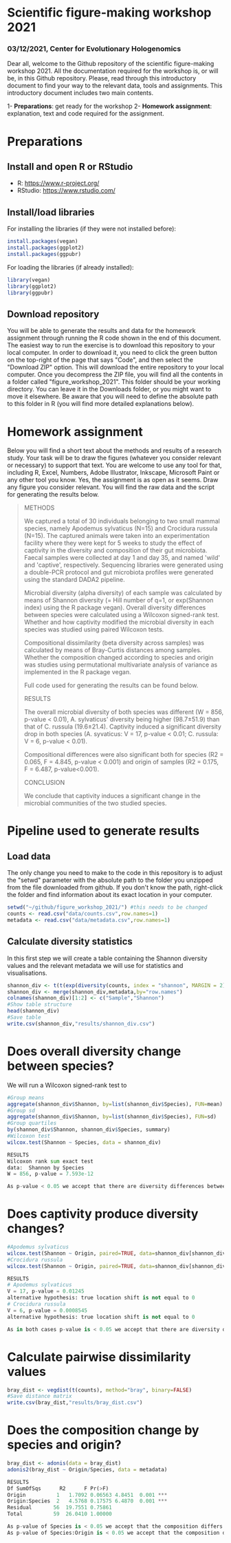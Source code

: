 # Scientific figure-making workshop 2021
### 03/12/2021, Center for Evolutionary Hologenomics
Dear all, welcome to the Github repository of the scientific figure-making workshop 2021. All the documentation required for the workshop is, or will be, in this Github repository. Please, read through this introductory document to find your way to the relevant data, tools and assignments. This introductory document includes two main contents.

1- **Preparations**: get ready for the workshop
2- **Homework assignment**: explanation, text and code required for the assignment.

# Preparations

## Install and open R or RStudio
- R: https://www.r-project.org/
- RStudio: https://www.rstudio.com/

## Install/load libraries
For installing the libraries (if they were not installed before):
````R
install.packages(vegan)
install.packages(ggplot2)
install.packages(ggpubr)
````

For loading the libraries (if already installed):
````R
library(vegan)
library(ggplot2)
library(ggpubr)
````

## Download repository
You will be able to generate the results and data for the homework assignment through running the R code shown in the end of this document. The easiest way to run the exercise is to download this repository to your local computer. In order to download it, you need to click the green button on the top-right of the page that says "Code", and then select the "Download ZIP" option. This will download the entire repository to your local computer. Once you decompress the ZIP file, you will find all the contents in a folder called "figure_workshop_2021". This folder should be your working directory. You can leave it in the Downloads folder, or you might want to move it elsewhere. Be aware that you will need to define the absolute path to this folder in R (you will find more detailed explanations below).

# Homework assignment
Below you will find a short text about the methods and results of a research study. Your task will be to draw the figures (whatever you consider relevant or necessary) to support that text. You are welcome to use any tool for that, including R, Excel, Numbers, Adobe Illustrator, Inkscape, Microsoft Paint or any other tool you know. Yes, the assignment is as open as it seems. Draw any figure you consider relevant. You will find the raw data and the script for generating the results below.

> METHODS
>
> We captured a total of 30 individuals belonging to two small mammal species, namely Apodemus sylvaticus (N=15) and Crocidura russula (N=15). The captured animals were taken into an experimentation facility where they were kept for 5 weeks to study the effect of captivity in the diversity and composition of their gut microbiota. Faecal samples were collected at day 1 and day 35, and named 'wild' and 'captive', respectively. Sequencing libraries were generated using a double-PCR protocol and gut microbiota profiles were generated using the standard DADA2 pipeline.
>
> Microbial diversity (alpha diversity) of each sample was calculated by means of Shannon diversity (= Hill number of q=1, or exp(Shannon index) using the R package vegan). Overall diversity differences between species were calculated using a Wilcoxon signed-rank test. Whether and how captivity modified the microbial diversity in each species was studied using paired Wilcoxon tests.
>
> Compositional dissimilarity (beta diversity across samples) was calculated by means of Bray-Curtis distances among samples. Whether the composition changed according to species and origin was studies using permutational multivariate analysis of variance as implemented in the R package vegan.
>
> Full code used for generating the results can be found below.
>
> RESULTS
>
> The overall microbial diversity of both species was different (W = 856, p-value < 0.01), A. sylvaticus' diversity being higher (98.7±51.9) than that of C. russula (19.6±21.4). Captivity induced a significant diversity drop in both species (A. syvaticus: V = 17, p-value < 0.01; C. russula: V = 6, p-value < 0.01).
>
> Compositional differences were also significant both for species (R2 = 0.065, F = 4.845, p-value < 0.001) and origin of samples (R2 = 0.175, F = 6.487, p-value<0.001).
>
> CONCLUSION
>
> We conclude that captivity induces a significant change in the microbial communities of the two studied species.

# Pipeline used to generate results

## Load data
The only change you need to make to the code in this repository is to adjust the "setwd" parameter with the absolute path to the folder you unzipped from the file downloaded from github. If you don't know the path, right-click the folder and find information about its exact location in your computer.

````R
setwd("~/github/figure_workshop_2021/") #this needs to be changed
counts <- read.csv("data/counts.csv",row.names=1)
metadata <- read.csv("data/metadata.csv",row.names=1)
````

## Calculate diversity statistics
In this first step we will create a table containing the Shannon diversity values and the relevant metadata we will use for statistics and visualisations.

````R
shannon_div <- t(t(exp(diversity(counts, index = "shannon", MARGIN = 2))))
shannon_div <- merge(shannon_div,metadata,by="row.names")
colnames(shannon_div)[1:2] <- c("Sample","Shannon")
#Show table structure
head(shannon_div)
#Save table
write.csv(shannon_div,"results/shannon_div.csv")
````
# Does overall diversity change between species?
We will run a Wilcoxon signed-rank test to  

````R
#Group means
aggregate(shannon_div$Shannon, by=list(shannon_div$Species), FUN=mean)
#Group sd
aggregate(shannon_div$Shannon, by=list(shannon_div$Species), FUN=sd)
#Group quartiles
by(shannon_div$Shannon, shannon_div$Species, summary)
#Wilcoxon test
wilcox.test(Shannon ~ Species, data = shannon_div)
````
````py
RESULTS
Wilcoxon rank sum exact test
data:  Shannon by Species
W = 856, p-value = 7.593e-12

As p-value < 0.05 we accept that there are diversity differences between species (regardless of origin).
````

# Does captivity produce diversity changes?
````R
#Apodemus sylvaticus
wilcox.test(Shannon ~ Origin, paired=TRUE, data=shannon_div[shannon_div$Species == "Apodemus_sylvaticus",])
#Crocidura russula
wilcox.test(Shannon ~ Origin, paired=TRUE, data=shannon_div[shannon_div$Species == "Crocidura_russula",])
````

````py
RESULTS
# Apodemus sylvaticus
V = 17, p-value = 0.01245
alternative hypothesis: true location shift is not equal to 0
# Crocidura russula
V = 6, p-value = 0.0008545
alternative hypothesis: true location shift is not equal to 0

As in both cases p-value is < 0.05 we accept that there are diversity differences between origins.
````

# Calculate pairwise dissimilarity values
````R
bray_dist <- vegdist(t(counts), method="bray", binary=FALSE)
#Save distance matrix
write.csv(bray_dist,"results/bray_dist.csv")
````

# Does the composition change by species and origin?
````R
bray_dist <- adonis(data = bray_dist)
adonis2(bray_dist ~ Origin/Species, data = metadata)
````
````py
RESULTS
Df SumOfSqs      R2      F Pr(>F)    
Origin          1   1.7092 0.06563 4.8451  0.001 ***
Origin:Species  2   4.5768 0.17575 6.4870  0.001 ***
Residual       56  19.7551 0.75861                  
Total          59  26.0410 1.00000    

As p-value of Species is < 0.05 we accept that the composition differs between species.        
As p-value of Species:Origin is < 0.05 we accept that the composition differs between origins.   
````
